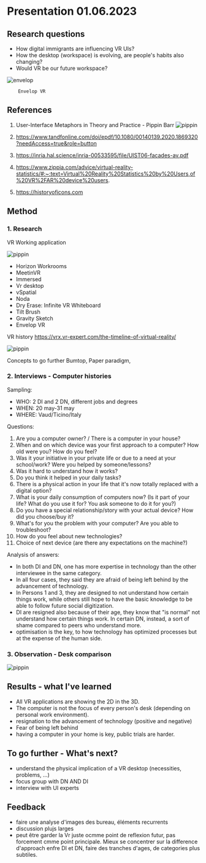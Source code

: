 # Presentation 01.06.2023

## Research questions

- How digital immigrants are influencing VR UIs?
- How the desktop (workspace) is evolving, are people's habits also changing?
- Would VR be our future workspace?

<img src="./images/envelop.jpg"
        alt="envelop"
        style="float: center;" />

        Envelop VR

## References

1. User-Interface Metaphors in Theory and Practice - Pippin Barr
   <img src="./images/pippin.png"
        alt="pippin"
        style="float: center;" />

2. https://www.tandfonline.com/doi/epdf/10.1080/00140139.2020.1869320?needAccess=true&role=button

3. https://inria.hal.science/inria-00533595/file/UIST06-facades-av.pdf

4. https://www.zippia.com/advice/virtual-reality-statistics/#:~:text=Virtual%20Reality%20Statistics%20by%20Users,of%20VR%2FAR%20device%20users.

5. https://historyoficons.com

## Method

### 1. Research

VR Working application

<img src="./images/vr-apps.png"
        alt="pippin"
        style="float: center;" />

- Horizon Workrooms
- MeetinVR
- Immersed
- Vr desktop
- vSpatial
- Noda
- Dry Erase: Infinite VR Whiteboard
- Tilt Brush
- Gravity Sketch
- Envelop VR

VR history
https://vrx.vr-expert.com/the-timeline-of-virtual-reality/

<img src="./images/first-vr.png"
        alt="pippin"
        style="float: center;" />

Concepts to go further
Bumtop, Paper paradigm,

### 2. Interviews - Computer histories

Sampling:

- WHO: 2 DI and 2 DN, different jobs and degrees
- WHEN: 20 may-31 may
- WHERE: Vaud/Ticino/Italy

Questions:

1.  Are you a computer owner? / There is a computer in your house?
2.  When and on which device was your first approach to a computer? How old were you? How do you feel?
3.  Was it your initiative in your private life or due to a need at your school/work? Were you helped by someone/lessons?
4.  Was it hard to understand how it works?
5.  Do you think it helped in your daily tasks?
6.  There is a physical action in your life that it's now totally replaced with a digital option?
7.  What is your daily consumption of computers now? (Is it part of your life? What do you use it for? You ask someone to do it for you?)
8.  Do you have a special relationship/story with your actual device? How did you choose/buy it?
9.  What's for you the problem with your computer? Are you able to troubleshoot?
10. How do you feel about new technologies?
11. Choice of next device (are there any expectations on the machine?)

Analysis of answers:

- In both DI and DN, one has more expertise in technology than the other interviewee in the same category.
- In all four cases, they said they are afraid of being left behind by the advancement of technology.
- In Persons 1 and 3, they are designed to not understand how certain things work, while others still hope to have the basic knowledge to be able to follow future social digitization.
- DI are resigned also because of their age, they know that "is normal" not understand how certain things work. In certain DN, instead, a sort of shame compared to peers who understand more.
- optimisation is the key, to how technology has optimized processes but at the expense of the human side.

### 3. Observation - Desk comparison

<img src="./images/comparison.png"
        alt="pippin"
        style="float: center;" />

## Results - what I've learned

- All VR applications are showing the 2D in the 3D.
- The computer is not the focus of every person's desk (depending on personal work environment).
- resignation to the advancement of technology (positive and negative)
- Fear of being left behind
- having a computer in your home is key, public trials are harder.

## To go further - What's next?

- understand the physical implication of a VR desktop (necessities, problems, ...)
- focus group with DN AND DI
- interview with UI experts

## Feedback

- faire une analyse d'images des bureau, éléments recurrents
- discussion plujs larges
- peut être garder la Vr juste ocmme point de reflexion futur, pas forcement cmme point principale. Mieux se concentrer sur la difference d'approach enfre DI et DN, faire des tranches d'ages, de categories plus subtiles.
